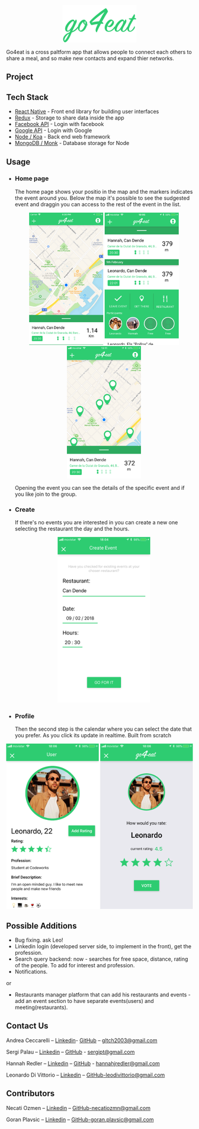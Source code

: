 <div align="center">
 <img width= "200px" src="go-for-eat/assets/logo_green@2x.png"></img>
</div>


Go4eat is a cross paltform app that allows people to connect each others to share a meal, and so make new contacts and expand thier networks.

## Project


## Tech Stack

* [React Native](https://facebook.github.io/react-native/.org/) - Front end library for building user interfaces
* [Redux](https://redux.js.org) - Storage to share data inside the app
* [Facebook API](https://developers.facebook.com) - Login with facebook
* [Google API](https://developers.google.com/identity/sign-in/web/sign-in) - Login with Google
* [Node / Koa](http://koajs.com/) - Back end web framework
* [MongoDB / Monk](https://github.com/Automattic/monk) - Database storage for Node

## Usage

* ### Home page
    The home page shows your positio in the map and the markers indicates the event around you.
    Below the map it's possible to see the sudgested event and draggin you can access to the rest of the event in the list.
    
    
    <div align="center">
     <img width= "200px" src="go-for-eat/assets/emptymap.png"></img>
     <img width= "200px" src="go-for-eat/assets/listopen.PNG"></img>
     <img width= "200px" src="go-for-eat/assets/map.PNG"></img>
    </div>
    
    Opening the event you can see the details of the specific event and if you like join to the group.
    
* ### Create
    If there's no events you are interested in you can create a new one selecting the restaurant the day and the hours. 
    
    <div align="center">
    <img width= "250px" src="go-for-eat/assets/create.PNG"></img>
    </div>
* ### Profile
    Then the second step is the calendar where you can select the date that you prefer. As you click its update in realtime. Built from scratch

 <div align="center">
   <img width= "250px" src="go-for-eat/assets/profile.PNG">
   </img><img width= "250px" src="go-for-eat/assets/rating.PNG"></img>
 </div>
 
## Possible Additions

* Bug fixing. ask Leo!
* Linkedin login (developed server side, to implement in the front), get the profession.
* Search query backend: now - searches for free space, distance, rating of the people. To add for interest and profession.
* Notifications.

or

* Restaurants manager platform that can add his restaurants and events - add an event section to have separate events(users) and meeting(restaurants).
 
## Contact Us

Andrea Ceccarelli – [Linkedin](https://www.linkedin.com/in/leonardo-di-vittorio-092679a6/)- [GitHub](https://github.com/Glitches) – gltch2003@gmail.com

Sergi Palau – [Linkedin](https://www.linkedin.com/in/leonardo-di-vittorio-092679a6/) – [GitHub](https://github.com/sergipt) - sergipt@gmail.com

Hannah Redler – [Linkedin](https://www.linkedin.com/in/leonardo-di-vittorio-092679a6/) – [GitHub](https://github.com/redspanner) - hannahjredler@gmail.com

Leonardo Di Vittorio – [Linkedin](https://www.linkedin.com/in/leonardo-di-vittorio-092679a6/) – [GitHub](https://github.com/Leon31)-leodivittorio@gmail.com

## Contributors
Necati Ozmen – [Linkedin](https://www.linkedin.com/in/necatiozmen/) – [GitHub](https://github.com/necatiozmen)-necatiozmn@gmail.com

Goran Plavsic – [Linkedin](www.linkedin.com/in/gplavsic/) – [GitHub](https://github.com/g0g11)-goran.plavsic@gmail.com

